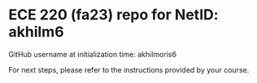 # ECE 220 (fa23) repo for NetID: akhilm6

GitHub username at initialization time: akhilmoris6

For next steps, please refer to the instructions provided by your course.
